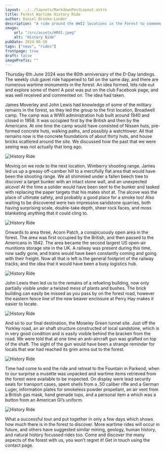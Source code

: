 ```yaml
---
layout: ../../layouts/MarkdownPostLayout.astro
title: Forest Wartime History Ride
author: Daniel Brooke-Lander
description: "A ride around the WWII locations in the Forest to commemorate the D-day 80th anniversary"
image:
    url: "/src/assets/HR01.jpeg"
    alt: "History Ride"
pubDate: 2024-06-10
tags: ["news", "rides"]
frontpage: true
draft: false
imagePrefix: ""
---
```



Thursday 6th June 2024 was the 80th anniversary of the D-Day landings. The weekly club gavel ride happened to fall on the same day, and there are numerous wartime monuments in the forest. An idea formed, lets ride out and explore some of them! A post was put on the club Facebook page, and was well received and commented on. The idea had taken.


James Moverley and John Lewis had knowledge of some of the military remains in the forest, so they led the group to the first location, Broadwell camp. The camp was a WWII administration hub built around 1940 and closed in 1958. It was occupied first by the British and then by the Americans. At one time the camp would have consisted of Nissen huts, pre-formed concrete huts, walking paths, and possibly a watchtower. All that remains now is the concrete foundations of about thirty huts, and house bricks scattered around the site. We discussed how the past that we were seeing was not actually that long ago.

![History Ride](../../assets/HR00.jpeg)

Moving on we rode to the next location, Wimberry shooting range. James led us up a greasy off-camber hill to a mercifully flat area that would have been the shooting range. We all shimmied under a fallen beech tree to discover a target bunker with an intact stone wall, and an unexpected alcove! At the time a solider would have been sent to the bunker and tasked with replacing the paper targets that his mates shot at. The alcove was the place of ultimate safety, and probably a good place for a smoke too! Also waiting to be discovered were two impressive sandstone quarries, both having surprising scale, double-take depth, sheer rock faces, and moss blanketing anything that it could cling to.

![History Ride](../../assets/HR02.jpeg)

Onwards to area three, Acorn Patch, a conspicuously open area in the forest. The area was first occupied by the British, and then passed to the Americans in 1942. The area became the second largest US open-air munitions storage site in the UK. A railway was present during this time, now sadly gone, and trains would have been constantly coming and going with their freight. Now all that is left is the general footprint of the railway tracks, and the idea that it would have been a busy logistics hub.

![History Ride](../../assets/HR03.jpeg)

John Lewis then led us to the remains of a refueling building, now only partially visible under a twisted mess of plants and bushes. The brick building can easily be missed as you pass by on the forest road, however the eastern fence line of the new beaver enclosure at Perry Hay makes it easier to locate.

![History Ride](../../assets/HR04.jpeg)

And so to our final destination, the Moseley Green tunnel site. Just off the Yorkley road, an air shaft structure constructed of local sandstone, which is in very good condition and is easily visible behind the bracken from the road. We were told that at one time an anti-aircraft gun was grafted on top of the shaft. The sight of the gun would have been a strange reminder for locals that war had reached its grim arms out to the forest.

![History Ride](../../assets/HR06.jpeg)

Time had come to end the ride and retreat to the Fountain in Parkend, when to our surprise a  musette was unpacked and wartime items retrieved from the forest were available to be inspected. On display were lead security seals for transport cases, spent shells from a .50 caliber rifle and a German Luger, information plates for smokeless powder propellant, an air vent from a British gas mask, hand grenade tops, and a personal item a which was a button from an American GI’s uniform.

![History Ride](../../assets/HR08.jpeg)

What a successful tour and put together in only a few days which shows how much there is in the forest to discover. More wartime rides will occur in future, and others have suggested similar mining, geology, human history, and natural history focussed rides too. Come and discover the many aspects of the forest with us, you won’t regret it! Get in touch using the contact page.



